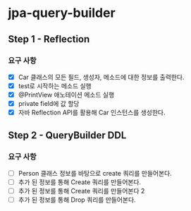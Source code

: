 # jpa-query-builder

## Step 1 - Reflection
### 요구 사항
+ [x] Car 클래스의 모든 필드, 생성자, 메소드에 대한 정보를 출력한다.
+ [x] test로 시작하는 메소드 실행
+ [x] @PrintView 애노테이션 메소드 실행
+ [x] private field에 값 할당
+ [x] 자바 Reflection API를 활용해 Car 인스턴스를 생성한다.

## Step 2 - QueryBuilder DDL
### 요구 사항
+ [ ] Person 클래스 정보를 바탕으로 create 쿼리를 만들어본다.
+ [ ] 추가 된 정보를 통해 Create 쿼리를 만들어본다.
+ [ ] 추가 된 정보를 통해 Create 쿼리를 만들어본다 2
+ [ ] 추가 된 정보를 통해 Drop 쿼리를 만들어본다.